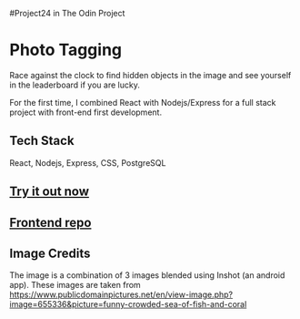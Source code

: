 #Project24 in The Odin Project

# Photo Tagging
Race against the clock to find hidden objects in the image and see yourself in the leaderboard if you are lucky.

For the first time, I combined React with Nodejs/Express for a full stack project with front-end first development.

## Tech Stack
React, Nodejs, Express, CSS, PostgreSQL

## [Try it out now](https://photo-tagging-punith1117.netlify.app)

## [Frontend repo](https://github.com/Punith1117/photo-tagging-frontend)

## Image Credits
The image is a combination of 3 images blended using Inshot (an android app). These images are taken from https://www.publicdomainpictures.net/en/view-image.php?image=655336&picture=funny-crowded-sea-of-fish-and-coral